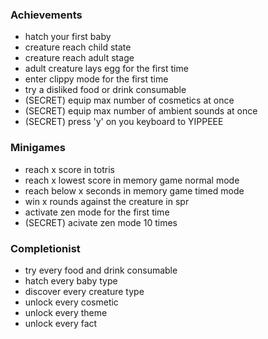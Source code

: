 ### Achievements
- hatch your first baby
- creature reach child state
- creature reach adult stage
- adult creature lays egg for the first time
- enter clippy mode for the first time
- try a disliked food or drink consumable
- (SECRET) equip max number of cosmetics at once
- (SECRET) equip max number of ambient sounds at once
- (SECRET) press 'y' on you keyboard to YIPPEEE

### Minigames
- reach x score in totris
- reach x lowest score in memory game normal mode
- reach below x seconds in memory game timed mode
- win x rounds against the creature in spr
- activate zen mode for the first time
- (SECRET) acivate zen mode 10 times

### Completionist
- try every food and drink consumable
- hatch every baby type
- discover every creature type
- unlock every cosmetic
- unlock every theme
- unlock every fact

